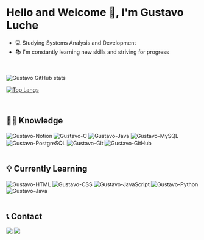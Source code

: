 # Hello and Welcome 👋, I'm Gustavo Luche

- 💻 Studying Systems Analysis and Development 
- 📚 I'm constantly learning new skills and striving for progress

<br>

![Gustavo GitHub stats](https://github-readme-stats.vercel.app/api?username=GustavoLuche&show_icons=true&theme=dark)

[![Top Langs](https://github-readme-stats.vercel.app/api/top-langs/?username=GustavoLuche&layout=compact&theme=dark)](https://github.com/anuraghazra/github-readme-stats)

<br>

## 🧑‍💻 Knowledge
<div style="display: inline_block">
     <img align="center" alt="Gustavo-Notion" src="https://img.shields.io/badge/Notion-000000?style=for-the-badge&logo=notion&logoColor=white">
    <img align="center" alt="Gustavo-C" src="https://img.shields.io/badge/C-00599C?style=for-the-badge&logo=c&logoColor=white">
    <img align="center" alt="Gustavo-Java" src="https://img.shields.io/badge/Java-ED8B00?style=for-the-badge&logo=openjdk&logoColor=white">
    <img align="center" alt="Gustavo-MySQL" src="https://img.shields.io/badge/MySQL-00000F?style=for-the-badge&logo=mysql&logoColor=white">
    <img align="center" alt="Gustavo-PostgreSQL" src="https://img.shields.io/badge/PostgreSQL-316192?style=for-the-badge&logo=postgresql&logoColor=white">
    <img align="center" alt="Gustavo-Git" src="https://img.shields.io/badge/GIT-E44C30?style=for-the-badge&logo=git&logoColor=white">
    <img align="center" alt="Gustavo-GitHub" src="https://img.shields.io/badge/GitHub-100000?style=for-the-badge&logo=github&logoColor=white">
</div>

<br>

## 💡 Currently Learning

<div style="display: inline_block">
    <img align="center" alt="Gustavo-HTML" src="https://img.shields.io/badge/HTML5-E34F26?style=for-the-badge&logo=html5&logoColor=white">
    <img align="center" alt="Gustavo-CSS" src="https://img.shields.io/badge/CSS3-1572B6?style=for-the-badge&logo=css3&logoColor=white">
    <img align="center" alt="Gustavo-JavaScript" src="https://img.shields.io/badge/JavaScript-F7DF1E?style=for-the-badge&logo=javascript&logoColor=black">
    <img align="center" alt="Gustavo-Python" src="https://img.shields.io/badge/Python-14354C?style=for-the-badge&logo=python&logoColor=white">
    <img align="center" alt="Gustavo-Java" src="https://img.shields.io/badge/Java-ED8B00?style=for-the-badge&logo=openjdk&logoColor=white">

</div>

<br>

 ## 📞 Contact

 <div> 
  <a href = "mailto:gluche08@gmail.com"><img src="https://img.shields.io/badge/Gmail-D14836?style=for-the-badge&logo=gmail&logoColor=white" target="_blank"></a>
  <a href="https://www.linkedin.com/in/gustavo-luche-608976225" target="_blank"><img src="https://img.shields.io/badge/LinkedIn-0077B5?style=for-the-badge&logo=linkedin&logoColor=white" target="_blank"></a> 
</div>
